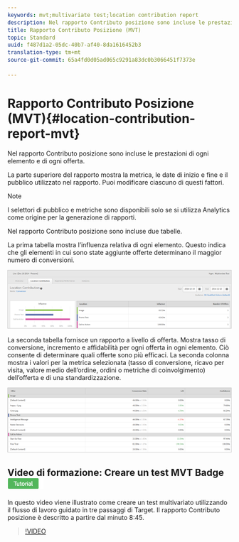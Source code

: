 ```yaml
---
keywords: mvt;multivariate test;location contribution report
description: Nel rapporto Contributo posizione sono incluse le prestazioni di ogni elemento e di ogni offerta.
title: Rapporto Contributo Posizione (MVT)
topic: Standard
uuid: f487d1a2-05dc-40b7-af40-8da1616452b3
translation-type: tm+mt
source-git-commit: 65a4fd0d05ad065c9291a83dc0b3066451f7373e

---
```



# Rapporto Contributo Posizione (MVT){#location-contribution-report-mvt}

Nel rapporto Contributo posizione sono incluse le prestazioni di ogni elemento e di ogni offerta.

La parte superiore del rapporto mostra la metrica, le date di inizio e fine e il pubblico utilizzato nel rapporto. Puoi modificare ciascuno di questi fattori.

>[!NOTE]
>
>I selettori di pubblico e metriche sono disponibili solo se si utilizza Analytics come origine per la generazione di rapporti.

Nel rapporto Contributo posizione sono incluse due tabelle.

La prima tabella mostra l’influenza relativa di ogni elemento. Questo indica che gli elementi in cui sono state aggiunte offerte determinano il maggior numero di conversioni.

![](assets/locationcontributiontop.png)

La seconda tabella fornisce un rapporto a livello di offerta. Mostra tasso di conversione, incremento e affidabilità per ogni offerta in ogni elemento. Ciò consente di determinare quali offerte sono più efficaci. La seconda colonna mostra i valori per la metrica selezionata (tasso di conversione, ricavo per visita, valore medio dell’ordine, ordini o metriche di coinvolgimento) dell’offerta e di una standardizzazione.

![](assets/locationcontributionbottom.png)

## Video di formazione: Creare un test MVT Badge ![Tutorial](/help/assets/tutorial.png)

In questo video viene illustrato come creare un test multivariato utilizzando il flusso di lavoro guidato in tre passaggi di Target. Il rapporto Contributo posizione è descritto a partire dal minuto 8:45.

>[!VIDEO](https://video.tv.adobe.com/v/17395)